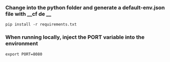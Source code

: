 ### Change into the python folder and generate a default-env.json file with __cf de __
```
pip install -r requirements.txt
```

### When running locally, inject the PORT variable into the environment
```
export PORT=8080
```